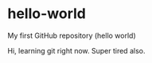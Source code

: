 # hello-world
My first GitHub repository (hello world)

Hi, learning git right now.
Super tired also.
